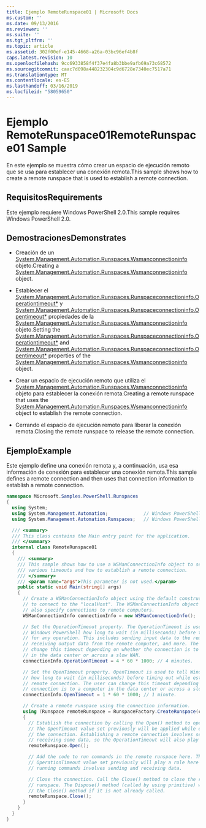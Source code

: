 ```yaml
---
title: Ejemplo RemoteRunspace01 | Microsoft Docs
ms.custom: ''
ms.date: 09/13/2016
ms.reviewer: ''
ms.suite: ''
ms.tgt_pltfrm: ''
ms.topic: article
ms.assetid: 302f00ef-e145-4668-a26a-03bc96ef4b8f
caps.latest.revision: 10
ms.openlocfilehash: 9cc6933858f4f37e4fa8b3bbe9afb69a73c68572
ms.sourcegitcommit: caac7d098a448232304c9d6728e7340ec7517a71
ms.translationtype: MT
ms.contentlocale: es-ES
ms.lasthandoff: 03/16/2019
ms.locfileid: "58059650"
---
```

# <a name="remoterunspace01-sample"></a><span data-ttu-id="a8379-102">Ejemplo RemoteRunspace01</span><span class="sxs-lookup"><span data-stu-id="a8379-102">RemoteRunspace01 Sample</span></span>

<span data-ttu-id="a8379-103">En este ejemplo se muestra cómo crear un espacio de ejecución remoto que se usa para establecer una conexión remota.</span><span class="sxs-lookup"><span data-stu-id="a8379-103">This sample shows how to create a remote runspace that is used to establish a remote connection.</span></span>

## <a name="requirements"></a><span data-ttu-id="a8379-104">Requisitos</span><span class="sxs-lookup"><span data-stu-id="a8379-104">Requirements</span></span>

 <span data-ttu-id="a8379-105">Este ejemplo requiere Windows PowerShell 2.0.</span><span class="sxs-lookup"><span data-stu-id="a8379-105">This sample requires Windows PowerShell 2.0.</span></span>

## <a name="demonstrates"></a><span data-ttu-id="a8379-106">Demostraciones</span><span class="sxs-lookup"><span data-stu-id="a8379-106">Demonstrates</span></span>

- <span data-ttu-id="a8379-107">Creación de un [System.Management.Automation.Runspaces.Wsmanconnectioninfo](/dotnet/api/System.Management.Automation.Runspaces.WSManConnectionInfo) objeto.</span><span class="sxs-lookup"><span data-stu-id="a8379-107">Creating a [System.Management.Automation.Runspaces.Wsmanconnectioninfo](/dotnet/api/System.Management.Automation.Runspaces.WSManConnectionInfo) object.</span></span>

- <span data-ttu-id="a8379-108">Establecer el [System.Management.Automation.Runspaces.Runspaceconnectioninfo.Operationtimeout\*](/dotnet/api/System.Management.Automation.Runspaces.RunspaceConnectionInfo.OperationTimeout) y [System.Management.Automation.Runspaces.Runspaceconnectioninfo.Opentimeout\*](/dotnet/api/System.Management.Automation.Runspaces.RunspaceConnectionInfo.OpenTimeout) propiedades de la [System.Management.Automation.Runspaces.Wsmanconnectioninfo](/dotnet/api/System.Management.Automation.Runspaces.WSManConnectionInfo) objeto.</span><span class="sxs-lookup"><span data-stu-id="a8379-108">Setting the [System.Management.Automation.Runspaces.Runspaceconnectioninfo.Operationtimeout\*](/dotnet/api/System.Management.Automation.Runspaces.RunspaceConnectionInfo.OperationTimeout) and [System.Management.Automation.Runspaces.Runspaceconnectioninfo.Opentimeout\*](/dotnet/api/System.Management.Automation.Runspaces.RunspaceConnectionInfo.OpenTimeout) properties of the [System.Management.Automation.Runspaces.Wsmanconnectioninfo](/dotnet/api/System.Management.Automation.Runspaces.WSManConnectionInfo) object.</span></span>

- <span data-ttu-id="a8379-109">Crear un espacio de ejecución remoto que utiliza el [System.Management.Automation.Runspaces.Wsmanconnectioninfo](/dotnet/api/System.Management.Automation.Runspaces.WSManConnectionInfo) objeto para establecer la conexión remota.</span><span class="sxs-lookup"><span data-stu-id="a8379-109">Creating a remote runspace that uses the [System.Management.Automation.Runspaces.Wsmanconnectioninfo](/dotnet/api/System.Management.Automation.Runspaces.WSManConnectionInfo) object to establish the remote connection.</span></span>

- <span data-ttu-id="a8379-110">Cerrando el espacio de ejecución remoto para liberar la conexión remota.</span><span class="sxs-lookup"><span data-stu-id="a8379-110">Closing the remote runspace to release the remote connection.</span></span>

## <a name="example"></a><span data-ttu-id="a8379-111">Ejemplo</span><span class="sxs-lookup"><span data-stu-id="a8379-111">Example</span></span>

<span data-ttu-id="a8379-112">Este ejemplo define una conexión remota y, a continuación, usa esa información de conexión para establecer una conexión remota.</span><span class="sxs-lookup"><span data-stu-id="a8379-112">This sample defines a remote connection and then uses that connection information to establish a remote connection.</span></span>

```csharp
namespace Microsoft.Samples.PowerShell.Runspaces
{
  using System;
  using System.Management.Automation;             // Windows PowerShell namespace.
  using System.Management.Automation.Runspaces;   // Windows PowerShell namespace.

  /// <summary>
  /// This class contains the Main entry point for the application.
  /// </summary>
  internal class RemoteRunspace01
  {
    /// <summary>
    /// This sample shows how to use a WSManConnectionInfo object to set
    /// various timeouts and how to establish a remote connection.
    /// </summary>
    /// <param name="args">This parameter is not used.</param>
    public static void Main(string[] args)
    {
      // Create a WSManConnectionInfo object using the default constructor
      // to connect to the "localHost". The WSManConnectionInfo object can
      // also specify connections to remote computers.
      WSManConnectionInfo connectionInfo = new WSManConnectionInfo();

      // Set the OperationTimeout property. The OperationTimeout is used to tell
      // Windows PowerShell how long to wait (in milliseconds) before timing out
      // for any operation. This includes sending input data to the remote computer,
      // receiving output data from the remote computer, and more. The user can
      // change this timeout depending on whether the connection is to a computer
      // in the data center or across a slow WAN.
      connectionInfo.OperationTimeout = 4 * 60 * 1000; // 4 minutes.

      // Set the OpenTimeout property. OpenTimeout is used to tell Windows PowerShell
      // how long to wait (in milliseconds) before timing out while establishing a
      // remote connection. The user can change this timeout depending on whether the
      // connection is to a computer in the data center or across a slow WAN.
      connectionInfo.OpenTimeout = 1 * 60 * 1000; // 1 minute.

      // Create a remote runspace using the connection information.
      using (Runspace remoteRunspace = RunspaceFactory.CreateRunspace(connectionInfo))
      {
        // Establish the connection by calling the Open() method to open the runspace.
        // The OpenTimeout value set previously will be applied while establishing
        // the connection. Establishing a remote connection involves sending and
        // receiving some data, so the OperationTimeout will also play a role in this process.
        remoteRunspace.Open();

        // Add the code to run commands in the remote runspace here. The
        // OperationTimeout value set previously will play a role here because
        // running commands involves sending and receiving data.

        // Close the connection. Call the Close() method to close the remote
        // runspace. The Dispose() method (called by using primitive) will call
        // the Close() method if it is not already called.
        remoteRunspace.Close();
      }
    }
  }
}
```
